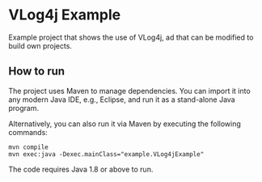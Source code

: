 # VLog4j Example
Example project that shows the use of VLog4j, ad that can be modified to build own projects.

How to run
----------

The project uses Maven to manage dependencies. You can import it into any modern Java IDE, e.g., Eclipse, and run it as a stand-alone Java program.

Alternatively, you can also run it via Maven by executing the following commands:
```
mvn compile
mvn exec:java -Dexec.mainClass="example.VLog4jExample"
```

The code requires Java 1.8 or above to run.
